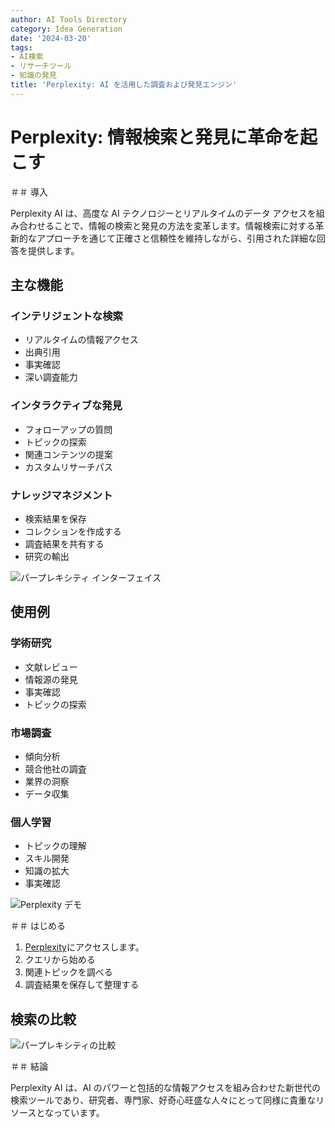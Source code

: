 ```yaml
---
author: AI Tools Directory
category: Idea Generation
date: '2024-03-20'
tags:
- AI検索
- リサーチツール
- 知識の発見
title: 'Perplexity: AI を活用した調査および発見エンジン'
---
```


# Perplexity: 情報検索と発見に革命を起こす

＃＃ 導入

Perplexity AI は、高度な AI テクノロジーとリアルタイムのデータ アクセスを組み合わせることで、情報の検索と発見の方法を変革します。情報検索に対する革新的なアプローチを通じて正確さと信頼性を維持しながら、引用された詳細な回答を提供します。

## 主な機能

### インテリジェントな検索
- リアルタイムの情報アクセス
- 出典引用
- 事実確認
- 深い調査能力

### インタラクティブな発見
- フォローアップの質問
- トピックの探索
- 関連コンテンツの提案
- カスタムリサーチパス

### ナレッジマネジメント
- 検索結果を保存
- コレクションを作成する
- 調査結果を共有する
- 研究の輸出

![パープレキシティ インターフェイス](/imgs/perplexity/interface.jpg)

## 使用例

### 学術研究
- 文献レビュー
- 情報源の発見
- 事実確認
- トピックの探索

### 市場調査
- 傾向分析
- 競合他社の調査
- 業界の洞察
- データ収集

### 個人学習
- トピックの理解
- スキル開発
- 知識の拡大
- 事実確認

![Perplexity デモ](/imgs/perplexity/demo.jpg)

＃＃ はじめる

1. [Perplexity](https://perplexity.ai)にアクセスします。
2. クエリから始める
3. 関連トピックを調べる
4. 調査結果を保存して整理する

## 検索の比較

![パープレキシティの比較](/imgs/perplexity/comparison.jpg)

＃＃ 結論

Perplexity AI は、AI のパワーと包括的な情報アクセスを組み合わせた新世代の検索ツールであり、研究者、専門家、好奇心旺盛な人々にとって同様に貴重なリソースとなっています。